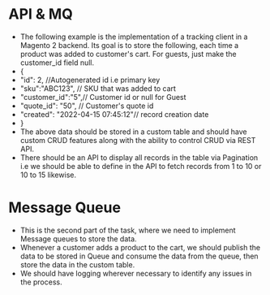 
# API & MQ
- The following example is the implementation of a tracking client in a Magento 2 backend. Its goal is to store the following, each time a product was added to customer's cart. For guests, just make the customer_id field null.
- {
- "id": 2, //Autogenerated id i.e primary key
- "sku":"ABC123", // SKU that was added to cart
- "customer_id":"5",// Customer id or null for Guest
- "quote_id": "50", // Customer's quote id
- "created": "2022-04-15 07:45:12"// record creation date
- }
- The above data should be stored in a custom table and should have custom CRUD features along with the ability to control CRUD via REST API.
- There should be an API to display all records in the table via Pagination i.e we should be able to define in the API to fetch records from 1 to 10 or 10 to 15 likewise.
# Message Queue
- This is the second part of the task, where we need to implement Message queues to store the data.
- Whenever a customer adds a product to the cart, we should publish the data to be stored in Queue and consume the data from the queue, then store the data in the custom table.
- We should have logging wherever necessary to identify any issues in the process.


